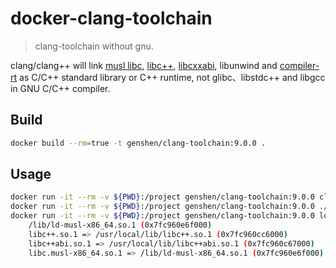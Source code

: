 # docker-clang-toolchain
> clang-toolchain without gnu.

clang/clang++ will link [musl libc](https://www.musl-libc.org), [libc++](http://libcxx.llvm.org),
[libcxxabi](https://libcxxabi.llvm.org), libunwind and [compiler-rt](http://compiler-rt.llvm.org) 
as C/C++ standard library or C++ runtime,
not glibc、libstdc++ and libgcc in GNU C/C++ compiler.

## Build
```bash
docker build --rm=true -t genshen/clang-toolchain:9.0.0 .
```

## Usage
```bash
docker run -it --rm -v ${PWD}:/project genshen/clang-toolchain:9.0.0 clang++ main.cpp -o a.out # compile
docker run -it --rm -v ${PWD}:/project genshen/clang-toolchain:9.0.0 ./a.out # run
docker run -it --rm -v ${PWD}:/project genshen/clang-toolchain:9.0.0 ldd ./a.out # show shared libs
	/lib/ld-musl-x86_64.so.1 (0x7fc960e6f000)
	libc++.so.1 => /usr/local/lib/libc++.so.1 (0x7fc960cc6000)
	libc++abi.so.1 => /usr/local/lib/libc++abi.so.1 (0x7fc960c67000)
	libc.musl-x86_64.so.1 => /lib/ld-musl-x86_64.so.1 (0x7fc960e6f000)
```
